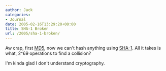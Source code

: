 ```yaml
---
author: Jack
categories:
- Journal
date: 2005-02-16T13:29:20+00:00
title: SHA-1 Broken
url: /2005/sha-1-broken/
---
```


Aw crap, first [MD5][1], now we can't hash anything using [SHA-1][2]. All it takes is what, 2^69 operations to find a collision?

I'm kinda glad I don't understand cryptography.

 [1]: http://www.x-ways.net/md5collision.html
 [2]: http://www.schneier.com/blog/archives/2005/02/sha1_broken.html